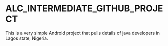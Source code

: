 # ALC_INTERMEDIATE_GITHUB_PROJECT

This is a very simple Android project that pulls details of java developers in Lagos state, Nigeria.
